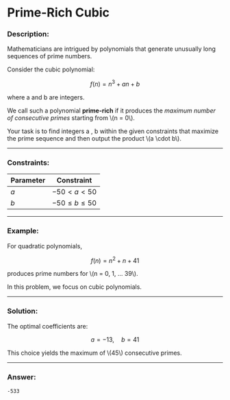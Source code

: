 

# Prime-Rich Cubic

### Description:

<p>Mathematicians are intrigued by polynomials that generate unusually long sequences of prime numbers.</p>  

<p>Consider the cubic polynomial:</p>  

$$
f(n) = n^{3} + a n + b
$$

<p>where a and b are integers.</p>  

<p>We call such a polynomial <b>prime-rich</b> if it produces the <i>maximum number of consecutive primes</i> starting from \(n = 0\).</p>  

<p>Your task is to find integers a , b  within the given constraints that maximize the prime sequence and then output the product \(a \cdot b\).</p>  

---

### Constraints:

| Parameter | Constraint           |
| --------- | -------------------- |
| $a$       | $-50 < a < 50$       |
| $b$       | $-50 \leq b \leq 50$ |

---

### Example:

<p>For quadratic polynomials,</p>  

$$
f(n) = n^{2} + n + 41
$$

<p>produces prime numbers for \(n = 0, 1, ... 39\).</p>  

<p>In this problem, we focus on cubic polynomials.</p>  

---

### Solution:

<p>The optimal coefficients are:</p>  

$$
a = -13, \quad b = 41
$$

<p>This choice yields the maximum of \(45\) consecutive primes.</p>  

---

### Answer:

```
-533
```




